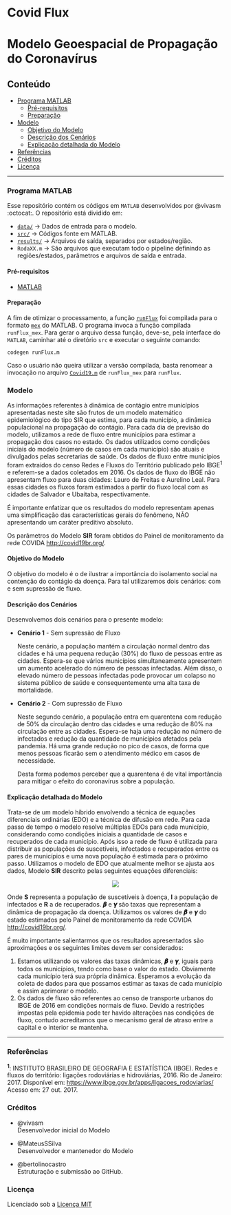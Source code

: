 # Covid Flux

# Modelo Geoespacial de Propagação do Coronavírus  

## Conteúdo

- [Programa MATLAB](#programa-matlab)
  - [Pré-requisitos](#pré-requisitos)
  - [Preparação](#preparação)
- [Modelo](#modelo)
  - [Objetivo do Modelo](#objetivo-do-modelo)
  - [Descrição dos Cenários](#descrição-dos-cenários)
  - [Explicação detalhada do Modelo](#explicação-detalhada-do-modelo)
- [Referências](#referências)
- [Créditos](#créditos)
- [Licença](#licença)

---

### Programa MATLAB

Esse repositório contém os códigos em `MATLAB` desenvolvidos por @vivasm :octocat:. O repositório está dividido em:
- [`data/`](data/) -> Dados de entrada para o modelo.
- [`src/`](src/) -> Códigos fonte em MATLAB.
- [`results/`](results/) -> Arquivos de saída, separados por estados/região.
- `RodaXX.m` -> São arquivos que executam todo o pipeline definindo as regiões/estados, parâmetros e arquivos de saída e entrada.

#### Pré-requisitos

- [MATLAB](https://www.mathworks.com/products/matlab.html)

#### Preparação

A fim de otimizar o processamento, a função [`runFlux`](src/runFlux.m) foi compilada para o formato [`mex`](https://en.wikipedia.org/wiki/MEX_file) do MATLAB. O programa invoca a função compilada `runFlux_mex`. Para gerar o arquivo dessa função, deve-se, pela interface do `MATLAB`, caminhar até o diretório `src` e executar o seguinte comando:

```
codegen runFlux.m
```

Caso o usuário não queira utilizar a versão compilada, basta renomear a invocação no arquivo [`Covid19.m`](https://github.com/vivasm/Covid_flux/blob/5ad356f5c62038478ba367a8fc73ce2d02c82242/src/Covid19.m#L116) de `runFlux_mex` para `runFlux`.

### Modelo

As informações referentes à dinâmica de contágio entre municípios apresentadas neste site são frutos de um modelo matemático epidemiológico do tipo SIR que estima, para cada município, a dinâmica populacional na propagação do contágio. Para cada dia de previsão do modelo, utilizamos a rede de fluxo entre municípios para estimar a propagação dos casos no estado. Os dados utilizados como condições iniciais do modelo (número de casos em cada município) são atuais e divulgados pelas secretarias de saúde. Os dados de fluxo entre municípios foram extraídos do censo Redes e Fluxos do Território publicado pelo IBGE<sup>1</sup> e referem-se a dados coletados em 2016.  Os dados de fluxo do IBGE não apresentam fluxo para duas cidades: Lauro de Freitas e Aurelino Leal. Para essas cidades os fluxos foram estimados a partir do fluxo local com as cidades de Salvador e Ubaitaba, respectivamente.

É importante enfatizar que os resultados do modelo representam apenas uma simplificação das características gerais do fenômeno, NÃO apresentando um caráter preditivo absoluto.  

Os parâmetros do Modelo **SIR** foram obtidos do Painel de monitoramento da rede COVIDA http://covid19br.org/.

#### Objetivo do Modelo

O objetivo do modelo é o de ilustrar a importância do isolamento social na contenção do contágio da doença.
Para tal utilizaremos dois cenários: com e sem supressão de fluxo.

#### Descrição dos Cenários

Desenvolvemos dois cenários para o presente modelo:

* **Cenário 1** - Sem supressão de Fluxo

  Neste cenário, a população mantém a circulação normal dentro das cidades e há uma pequena redução (30%) do fluxo de pessoas entre as cidades. Espera-se que vários municípios simultaneamente apresentem um aumento acelerado do número de pessoas infectadas. Além disso, o elevado número de pessoas infectadas pode provocar um colapso no sistema público de saúde e consequentemente uma alta taxa de mortalidade.

* **Cenário 2** - Com supressão de Fluxo

  Neste segundo cenário, a população entra em quarentena com redução de 50% da circulação dentro das cidades e uma redução de 80% na circulação entre as cidades. Espera-se haja uma redução no número de infectados e redução da quantidade de municípios afetados pela pandemia.  Há uma grande redução no pico de casos, de forma que menos pessoas ficarão sem o atendimento médico em casos de necessidade.

  Desta forma podemos perceber que a quarentena é de vital importância para mitigar o efeito do coronavírus sobre a população.

#### Explicação detalhada do Modelo

Trata-se de um modelo híbrido envolvendo a técnica de equações diferenciais ordinárias (EDO) e a técnica de difusão em rede. Para cada passo de tempo o modelo resolve múltiplas EDOs para cada município, considerando como condições iniciais a quantidade de casos e recuperados de cada município. Após isso a rede de fluxo é utilizada para distribuir as populações de suscetíveis, infectados e recuperados entre os pares de municípios e uma nova população é estimada para o próximo passo.
Utilizamos o modelo de EDO que atualmente melhor se ajusta aos dados, Modelo **SIR** descrito pelas seguintes equações diferenciais:

<p align="center">
<img src="https://latex.codecogs.com/svg.latex?%5C%5C%20%5Cfrac%7BdS%7D%7Bdt%7D%20%3D%20-%20%5Cbeta%20%5Ccdot%20S%20%5Ccdot%20I%20%5C%5C%20%5Cfrac%7BdI%7D%7Bdt%7D%20%3D%20%5Cbeta%20%5Ccdot%20S%20%5Ccdot%20I%20-%20%5Cgamma%20%5Ccdot%20I%20%5C%5C%20%5Cfrac%7BdR%7D%7Bdt%7D%20%3D%20%5Cgamma%20%5Ccdot%20I">
</p>

Onde **S** representa a população de suscetíveis à doença, **I** a população de infectados e **R** a de recuperados. **𝜷** e **𝜸** são taxas que representam a dinâmica de propagação da doença. Utilizamos os valores de **𝜷** e **𝜸** do estado estimados pelo Painel de monitoramento da rede COVIDA http://covid19br.org/.

É muito importante salientarmos que os resultados apresentados são aproximações e os seguintes limites devem ser considerados:

1. Estamos utilizando os valores das taxas dinâmicas, **𝜷** e **𝜸**, iguais para todos os municípios, tendo como base o valor do estado. Obviamente cada município terá sua própria dinâmica. Esperamos a evolução da coleta de dados para que possamos estimar as taxas de cada município e assim aprimorar o modelo.
2. Os dados de fluxo são referentes ao censo de transporte urbanos do IBGE de 2016 em condições normais de fluxo. Devido a restrições impostas pela epidemia pode ter havido alterações nas condições de fluxo, contudo acreditamos que o mecanismo geral de atraso entre a capital e o interior se mantenha.

---

### Referências

<sup>**1**</sup>: INSTITUTO BRASILEIRO DE GEOGRAFIA E ESTATÍSTICA (IBGE). Redes e fluxos do território: ligações rodoviárias e hidroviárias, 2016. Rio de Janeiro: 2017. Disponível em: https://www.ibge.gov.br/apps/ligacoes_rodoviarias/ Acesso em: 27 out. 2017.

### Créditos

- @vivasm  
    Desenvolvedor inicial do Modelo

- @MateusSSilva  
    Desenvolvedor e mantenedor do Modelo

- @bertolinocastro  
    Estruturação e submissão ao GitHub.

### Licença

Licenciado sob a [Licença MIT](LICENSE.txt)

